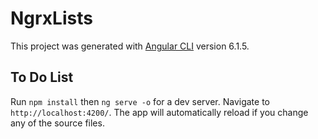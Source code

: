 # NgrxLists

This project was generated with [Angular CLI](https://github.com/angular/angular-cli) version 6.1.5.

## To Do List

Run `npm install` then `ng serve -o` for a dev server. Navigate to `http://localhost:4200/`. The app will automatically reload if you change any of the source files.
